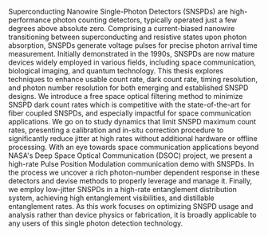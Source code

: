 Superconducting Nanowire Single-Photon Detectors (SNSPDs) are high-performance photon counting detectors, typically operated just a few degrees above absolute zero. Comprising a current-biased nanowire transitioning between superconducting and resistive states upon photon absorption, SNSPDs generate voltage pulses for precise photon arrival time measurement. Initially demonstrated in the 1990s, SNSPDs are now mature devices widely employed in various fields, including space communication, biological imaging, and quantum technology. This thesis explores techniques to enhance usable count rate, dark count rate, timing resolution, and photon number resolution for both emerging and established SNSPD designs. We introduce a free space optical filtering method to minimize SNSPD dark count rates which is competitive with the state-of-the-art for fiber coupled SNSPDs, and especially impactful for space communication applications. We go on to study dynamics that limit SNSPD maximum count rates, presenting a calibration and in-situ correction procedure to significantly reduce jitter at high rates without additional hardware or offline processing. With an eye towards space communication applications beyond NASA's Deep Space Optical Communication (DSOC) project, we present a high-rate Pulse Position Modulation communication demo with SNSPDs. In the process we uncover a rich photon-number dependent response in these detectors and devise methods to properly leverage and manage it. Finally, we employ low-jitter SNSPDs in a high-rate entanglement distribution system, achieving high entanglement visibilities, and distillable entanglement rates.  As this work focuses on optimizing SNSPD usage and analysis rather than device physics or fabrication, it is broadly applicable to any users of this single photon detection technology.
